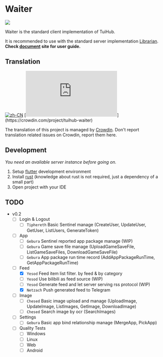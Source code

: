 # Waiter

[![](https://img.shields.io/github/v/release/tuihub/waiter.svg)](https://github.com/tuihub/waiter/releases/latest)

Waiter is the standard client implementation of TuiHub.  

It is recommended to use with the standard server implementation [Librarian](https://github.com/tuihub/librarian). **Check [document](https://docs.tuihub.org) site for user guide.**

## Translation

[![zh-CN](https://img.shields.io/badge/zh--CN-source-blue?logo=crowdin)](https://crowdin.com/project/tuihub-waiter)
[![en-US translation](https://img.shields.io/badge/dynamic/json?color=blue&label=en-US&style=flat&logo=crowdin&query=%24.progress[?(@.data.languageId==%27en-US%27)].data.translationProgress&url=https%3A%2F%2Fbadges.awesome-crowdin.com%2Fstats-16204710-643430.json)](https://crowdin.com/project/tuihub-waiter)

The translation of this project is managed by [Crowdin](https://crowdin.com/project/tuihub-waiter). Don't report translation related issues on Crowdin, report them here.

## Development

*You need an available server instance before going on.*

1. Setup [flutter](https://docs.flutter.dev/get-started/install) development environment
2. Install [rust](https://www.rust-lang.org/tools/install) (knowledge about rust is not required, just a dependency of a small part)
3. Open project with your IDE

## TODO

- v0.2
  - [ ] Login & Logout
    - [ ] `Tiphereth` Basic Sentinel manage (CreateUser, UpdateUser, GetUser, ListUsers, GenerateToken)
  - [ ] App
    - [ ] `Gebura` Sentinel reported app package manage (WIP)
    - [ ] `Gebura` Game save file manage (UploadGameSaveFile, ListGameSaveFiles, DownloadGameSaveFile)
    - [ ] `Gebura` App package run time record (AddAppPackageRunTime, GetAppPackageRunTime)
  - [ ] Feed
    - [x] `Yesod` Feed item list filter. by feed & by category
    - [ ] `Yesod` Use bilibili as feed source (WIP)
    - [ ] `Yesod` Generate feed and let server serving rss protocol (WIP)
    - [x] `Netzach` Push generated feed to Telegram
  - [ ] Image
    - [ ] `Chesed` Basic image upload and manage (UploadImage, UpdateImage, ListImages, GetImage, DownloadImage)
    - [ ] `Chesed` Search image by ocr (SearchImages)
  - [ ] Settings
    - [ ] `Gebura` Basic app bind relationship manage (MergeApp, PickApp)
  - [ ] Quality Tests
    - [ ] Windows
    - [ ] Linux
    - [ ] Web
    - [ ] Android